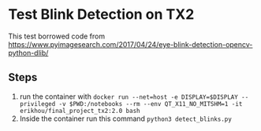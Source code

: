 # Test Blink Detection on TX2

This test borrowed code from https://www.pyimagesearch.com/2017/04/24/eye-blink-detection-opencv-python-dlib/

## Steps

1. run the container with ```docker run --net=host -e DISPLAY=$DISPLAY --privileged -v $PWD:/notebooks --rm --env QT_X11_NO_MITSHM=1 -it erikhou/final_project_tx2:2.0 bash```
2. Inside the container run this command ```python3 detect_blinks.py```
